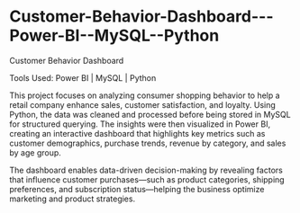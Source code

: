 # Customer-Behavior-Dashboard---Power-BI--MySQL--Python

Customer Behavior Dashboard

Tools Used: Power BI | MySQL | Python

This project focuses on analyzing consumer shopping behavior to help a retail company enhance sales, customer satisfaction, and loyalty. Using Python, the data was cleaned and processed before being stored in MySQL for structured querying. The insights were then visualized in Power BI, creating an interactive dashboard that highlights key metrics such as customer demographics, purchase trends, revenue by category, and sales by age group.

The dashboard enables data-driven decision-making by revealing factors that influence customer purchases—such as product categories, shipping preferences, and subscription status—helping the business optimize marketing and product strategies.
